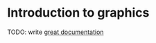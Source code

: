 # Introduction to graphics

TODO: write [great documentation](http://jacobian.org/writing/great-documentation/what-to-write/)
